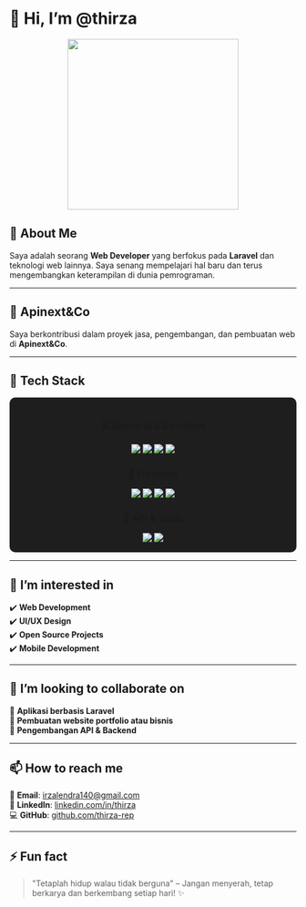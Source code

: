 # 👋 Hi, I’m @thirza  

<div align="center">
  <img src="https://github.com/user-attachments/assets/8bf39add-646a-41d8-bcd2-a7e67cc734fa" width="300px" />
</div>

## 🚀 About Me  
Saya adalah seorang **Web Developer** yang berfokus pada **Laravel** dan teknologi web lainnya. Saya senang mempelajari hal baru dan terus mengembangkan keterampilan di dunia pemrograman.  

---

## 🏢 Apinext&Co  
Saya berkontribusi dalam proyek jasa, pengembangan, dan pembuatan web di **Apinext&Co**.  

---

## 🌱 Tech Stack  

<div align="center" style="background-color: #1e1e1e; padding: 15px; border-radius: 10px;">
  
### 💻 Backend & Database  
<img src="https://img.shields.io/badge/PHP-777BB4?style=for-the-badge&logo=php&logoColor=white" />
<img src="https://img.shields.io/badge/Laravel-FF2D20?style=for-the-badge&logo=laravel&logoColor=white" />
<img src="https://img.shields.io/badge/CodeIgniter-EF4223?style=for-the-badge&logo=codeigniter&logoColor=white" />
<img src="https://img.shields.io/badge/MySQL-4479A1?style=for-the-badge&logo=mysql&logoColor=white" />

### 🎨 Frontend  
<img src="https://img.shields.io/badge/JavaScript-F7DF1E?style=for-the-badge&logo=javascript&logoColor=black" />
<img src="https://img.shields.io/badge/React-61DAFB?style=for-the-badge&logo=react&logoColor=black" />
<img src="https://img.shields.io/badge/Bootstrap-7952B3?style=for-the-badge&logo=bootstrap&logoColor=white" />
<img src="https://img.shields.io/badge/Tailwind_CSS-06B6D4?style=for-the-badge&logo=tailwind-css&logoColor=white" />

### 🔗 API & Tools  
<img src="https://img.shields.io/badge/Postman-FF6C37?style=for-the-badge&logo=postman&logoColor=white" />
<img src="https://img.shields.io/badge/GitHub-181717?style=for-the-badge&logo=github&logoColor=white" />

</div>

---

## 📌 I’m interested in  
✔️ **Web Development**  
✔️ **UI/UX Design**  
✔️ **Open Source Projects**  
✔️ **Mobile Development**  

---

## 🤝 I’m looking to collaborate on  
🚀 **Aplikasi berbasis Laravel**  
🎨 **Pembuatan website portfolio atau bisnis**  
🔗 **Pengembangan API & Backend**  

---

## 📫 How to reach me  

📧 **Email**: [irzalendra140@gmail.com](mailto:irzalendra140@gmail.com)  
🔗 **LinkedIn**: [linkedin.com/in/thirza](https://linkedin.com/in/thirza)  
💻 **GitHub**: [github.com/thirza-rep](https://github.com/thirza-rep)  

---

## ⚡ Fun fact  
> "Tetaplah hidup walau tidak berguna" – Jangan menyerah, tetap berkarya dan berkembang setiap hari! ✨  
